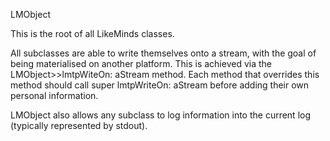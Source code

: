 LMObject

This is the root of all LikeMinds classes.

All subclasses are able to write themselves onto a stream, with the goal of being materialised on another platform. This is achieved via the LMObject>>lmtpWiteOn: aStream
method. Each method that overrides this method should call
super lmtpWriteOn: aStream
before adding their own personal information.

LMObject also allows any subclass to log information into the current log (typically represented by stdout).